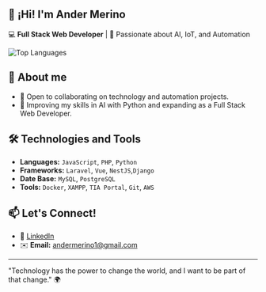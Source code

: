 ## 👋 ¡Hi! I'm Ander Merino

💻 **Full Stack Web Developer** | 🤖 Passionate about AI, IoT, and Automation

![Top Languages](https://github-readme-stats.vercel.app/api/top-langs/?username=anderms1&layout=compact&langs_count=6&theme=solarized-light)



## 🚀 About me 
- 🤝 Open to collaborating on technology and automation projects.
- 🌱 Improving my skills in AI with Python and expanding as a Full Stack Web Developer.  

## 🛠️ Technologies and Tools
- **Languages:** `JavaScript`, `PHP`, `Python`  
- **Frameworks:** `Laravel`, `Vue`, `NestJS`,`Django`  
- **Date Base:** `MySQL`, `PostgreSQL`  
- **Tools:** `Docker`, `XAMPP`, `TIA Portal`, `Git`, `AWS`  

## 📫 Let's Connect!
- 💼 [LinkedIn](https://linkedin.com/in/andermerino)  
- ✉️ **Email:** andermerino1@gmail.com  

---

"Technology has the power to change the world, and I want to be part of that change." 🌍

